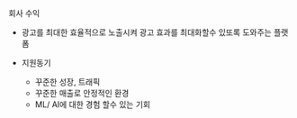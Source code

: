 회사 수익
- 광고를 최대한 효율적으로 노출시켜 광고 효과를 최대화할수 있또록 도와주는 플랫폼

- 지원동기
  - 꾸준한 성장, 트래픽
  - 꾸준한 매출로 안정적인 환경
  - ML/ AI에 대한 경험 할수 있는 기회